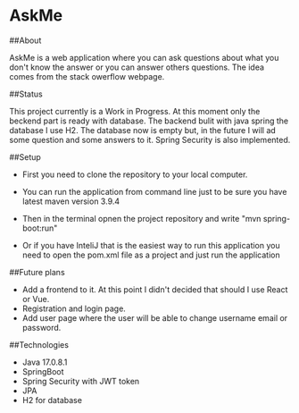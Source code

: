 # AskMe

##About

  AskMe is a web application where you can ask questions about what you don't know the answer or you can answer others questions.
  The idea comes from the stack owerflow webpage.

##Status

  This project currently is a Work in Progress. At this moment only the beckend part is ready with database.
  The backend bulit with java spring the database I use H2. The database now is empty but, in the future
  I will ad some question and some answers to it. Spring Security is also implemented.

##Setup
  
  * First you need to clone the repository to your local computer.
  * You can run the application from command line just to be sure you have latest maven version 3.9.4
  * Then in the terminal opnen the project repository and write "mvn spring-boot:run"
    
  * Or if you have InteliJ that is the easiest way to run this application you need to open the pom.xml file as a project and just run the application

##Future plans

  * Add a frontend to it. At this point I didn't decided that should I use React or Vue.
  * Registration and login page.
  * Add user page where the user will be able to change username email or password.

##Technologies

  * Java 17.0.8.1
  * SpringBoot
  * Spring Security with JWT token
  * JPA
  * H2 for database
